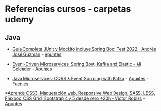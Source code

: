 # Referencias cursos - carpetas udemy

## Java

* [Guía Completa JUnit y Mockito incluye Spring Boot Test 2022 - Andrés José Guzman](https://www.udemy.com/course/curso-completo-junit-mockito-spring-boot-test/) - [Apuntes](./java/JUnit/Udemy-AndresJoseGuzman/Index.md)

* [Event-Driven Microservices: Spring Boot, Kafka and Elastic - Ali Gelender](https://www.udemy.com/course/event-driven-microservices-spring-boot-kafka-and-elasticsearch/learn/lecture/23008254?start=165#overview) - [Apuntes](./microservicios/Event-Driven/Udemy-AliGelenler/index.md)

* [Java Microservices: CQRS & Event Sourcing with Kafka](https://www.udemy.com/course/java-microservices-cqrs-event-sourcing-with-kafka/learn/lecture/26302540?start=0#overview) - [Apuntes](./microservicios/Event-Driven/Udemy-SeanCampbell/index.md) - [Fuentes](../../idea/udemy/JavaMicroservices-SeanCampbell-CQRS-EventSourcing-Kafka)

*[Aprende CSS3, Maquetación web, Responsive Web Design, SASS, LESS, Flexbox, CSS Grid, Bootstrap 4 y 5 desde cero +20h - Victor Robles](https://www.udemy.com/course/master-en-css-responsive-sass-flexbox-grid-y-boostrap-4/) - [Apuntes](./front/Victor-Robles-MasterCSS/index.md)
